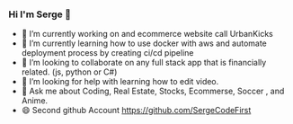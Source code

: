 ### Hi I'm Serge 👋 

- 🔭 I’m currently working on and ecommerce website call UrbanKicks
- 🌱 I’m currently learning how to use docker with aws and automate deployment process by creating ci/cd pipeline
- 👯 I’m looking to collaborate on any full stack app that is financially related. (js, python or C#)
- 🤔 I’m looking for help with learning how to edit video.
- 💬 Ask me about Coding, Real Estate, Stocks, Ecommerse, Soccer , and Anime.
- 😄 Second github Account https://github.com/SergeCodeFirst

